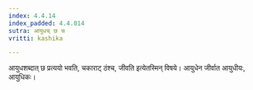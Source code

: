 ```yaml
---
index: 4.4.14
index_padded: 4.4.014
sutra: आयुधच् छ च
vritti: kashika

---
```

आयुधशब्दात् छ प्रत्ययो भवति, चकाराट् ठंश्च, जीवति इत्येतस्मिन् विषये। आयुधेन जीर्वात आयुधीयः, आयुधिकः।